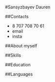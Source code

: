 #Sansyzbayev Dauren

##Contacts
* 8 707 708 70 61
* email
* insta

##About myself

##Skills

##Education

##Languages
